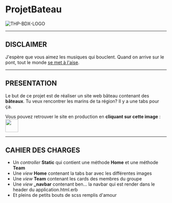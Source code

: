 # ProjetBateau

![THP-BDX-LOGO](http://image.noelshack.com/fichiers/2018/45/1/1541412703-thpbdx1.png)

---
## DISCLAIMER

J'espère que vous aimez les musiques qui bouclent.
Quand on arrive sur le pont, tout le monde [se met à l'aise](https://www.youtube.com/watch?v=mGgipFeAXg8).

---
## PRESENTATION

Le but de ce projet est de réaliser un site web bâteau contenant des **bâteaux**.
Tu veux rencontrer les marins de ta région? Il y a une tabs pour ça.

Vous pouvez retrouver le site en production en **cliquant sur cette image** : [<img src="https://cultofthepartyparrot.com/parrots/hd/gentlemanparrot.gif" width="40" height="40">](https://projetbateau.herokuapp.com/)

---
## CAHIER DES CHARGES

* Un _controller_ **Static** qui contient une méthode  **Home** et une méthode **Team**
* Une _view_ **Home** contenant la tabs bar avec les différentes images
* Une _view_ **Team** contenant les cards des membres du groupe
* Une _view_ **_navbar** contenant ben... la navbar qui est render dans le header du application.html.erb
* Et pleins de petits bouts de scss remplis d'amour


